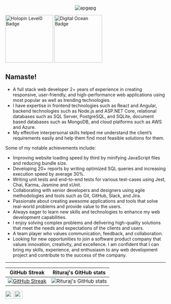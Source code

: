  <p align="center"> <img src="https://komarev.com/ghpvc/?username=rituraj00&label=Profile%20views&color=0e75b6&style=flat" alt="apgapg" /> </p>

<img width="150px" src="https://github.com/rituraj00/rituraj00/assets/77140528/b75d2c6b-87d0-4d03-90ca-0d03da9a9e16" alt="Holopin Level0 Badge" />

<img width="150px" src="https://github.com/rituraj00/rituraj00/assets/77140528/901ad902-9f3f-417a-8c98-5f02b277efdf" alt="Digital Ocean Badge" />


## Namaste!

- A full stack web developer 2+ years of experience in creating responsive, user-friendly, and high-performance web applications using most popular as well as trending technologies. 
- I have expertise in frontend technologies such as React and Angular, backend technologies such as Node.js and ASP.NET Core, relational databases such as SQL Server, PostgreSQL, and SQLite, document based databases such as MongoDB, and cloud platforms such as AWS and Azure. 
- My effective interpersonal skills helped me understand the client’s requirements easily and help them find most feasible solutions for them. 

Some of my notable achievements include: 
 - Improving website loading speed by third by minifying JavaScript files and reducing bundle size.
 - Developing 20+ reports by writing optimized SQL queries and increasing execution speed by average 30%.
 - Writing unit tests and end-to-end tests for various test-cases using Jest, Chai, Karma, Jasmine and xUnit.
 - Collaborating with senior developers and designers using agile methodologies and tools such as Git, GitHub, Slack, and Jira.
 - Passionate about creating awesome applications and tools that solve real-world problems and provide value to the users. 
 - Always eager to learn new skills and technologies to enhance my web development capabilities. 
 - I enjoy solving complex problems and delivering high-quality solutions that meet the needs and expectations of the clients and users. 
 - A team player who values communication, feedback, and collaboration.
 - Looking for new opportunities to join a software product company that values innovation, creativity, and excellence. I am confident that I can bring my skills, experience, and enthusiasm to any web development project and contribute to the success of the company.

-----------

GitHub Streak             |  Rituraj's GitHub stats
:-------------------------:|:-------------------------:
 [![GitHub Streak](https://streak-stats.demolab.com?user=rituraj00&theme=github-dark-blue&date_format=M%20j%5B%2C%20Y%5D&mode=weekly)](https://git.io/streak-stats) | ![Rituraj's GitHub stats](https://github-readme-stats.vercel.app/api?username=rituraj00&count_private=true&theme=transparent)

 <p><a href="https://www.twitter.com/rajritu001"><img src="https://img.shields.io/badge/twitter-%231DA1F2.svg?&style=for-the-badge&logo=twitter&logoColor=white" height=25></a> <a href="https://www.linkedin.com/in/rituraj001/"><img src="https://img.shields.io/badge/linkedin-%230077B5.svg?&style=for-the-badge&logo=linkedin&logoColor=white" height=25></a> </p>



 


